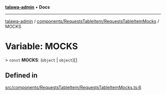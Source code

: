 [**talawa-admin**](../../../../README.md) • **Docs**

***

[talawa-admin](../../../../modules.md) / [components/RequestsTableItem/RequestsTableItemMocks](../README.md) / MOCKS

# Variable: MOCKS

\> `const` **MOCKS**: (`object` \| `object`)[]

## Defined in

[src/components/RequestsTableItem/RequestsTableItemMocks.ts:6](https://github.com/PalisadoesFoundation/talawa-admin/blob/7496bb3a4c3730e7e3caee73f8bf91c3031e4ae6/src/components/RequestsTableItem/RequestsTableItemMocks.ts#L6)
